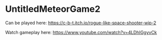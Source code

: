 # UntitledMeteorGame2

Can be played here: https://c-b-t.itch.io/rogue-like-space-shooter-wip-2

Watch gameplay here: https://www.youtube.com/watch?v=4LDhIGgyvCk
